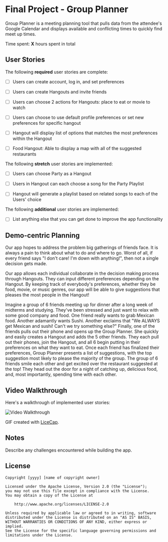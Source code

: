 # Final Project - Group Planner

Group Planner is a meeting planning tool that pulls data from the attendee's
Google Calendar and displays available and conflicting times to quickly find
meet up times.

Time spent: **X** hours spent in total

## User Stories

The following **required** user stories are complete:

- [ ] Users can create account, log in, and set preferences
- [ ] Users can create Hangouts and invite friends 
- [ ] Users can choose 2 actions for Hangouts: place to eat or movie to watch 
- [ ] Users can choose to use default profile preferences or set new preferences
  for specific hangout
- [ ] Hangout will display list of options that matches the most preferences
  within the Hangout
- [ ] Food Hangout: Able to display a map with all of the suggested restaurants


The following **stretch** user stories are implemented:

- [ ] Users can choose Party as a Hangout
- [ ] Users in Hangout can each choose a song for the Party Playlist
- [ ] Hangout will generate a playlist based on related songs to each of the
  Users' choice


The following **additional** user stories are implemented:

- [ ] List anything else that you can get done to improve the app functionality


## Demo-centric Planning

Our app hopes to address the problem big gatherings of friends face. It is always a pain to think about what to do and where to go. Worst of all, if every friend says "I don't care! I'm down with anything!", then not a single decision gets made.

Our app allows each individual collaborate in the decision making process through Hangouts. They can input different preferences depending on the Hangout. By keeping track of everybody's preferences, whether they be food, movie, or music genres, our app will be able to give suggestions that pleases the most people in the Hangout!

Imagine a group of 6 friends meeting up for dinner after a long week of midterms and studying. They've been stressed and just want to relax with some good company and food. One friend really wants to grab Mexican food. Another adamantly wants Sushi. Another exclaims that "We ALWAYS get Mexican and sushi! Can't we try something else?" Finally, one of the friends pulls out their phone and opens up the Group Planner. She quickly and easily creates a Hangout and adds the 5 other friends. They each pull out their phones, join the Hangout, and all 6 begin putting in their preferences on what they want to eat. Once each friend has finalized their preferences, Group Planner presents a list of suggestions, with the top suggestion most likely to please the majority of the group. The group of 6 friends smile each other and get excited over the restaurant suggested at the top! They head out the door for a night of catching up, delicious food, and, most importantly, spending time with each other.


## Video Walkthrough

Here's a walkthrough of implemented user stories:

<img src='http://i.imgur.com/link/to/your/gif/file.gif' title='Video Walkthrough' width='' alt='Video Walkthrough' />

GIF created with [LiceCap](http://www.cockos.com/licecap/).

## Notes

Describe any challenges encountered while building the app.

## License

    Copyright [yyyy] [name of copyright owner]

    Licensed under the Apache License, Version 2.0 (the "License");
    you may not use this file except in compliance with the License.
    You may obtain a copy of the License at

        http://www.apache.org/licenses/LICENSE-2.0

    Unless required by applicable law or agreed to in writing, software
    distributed under the License is distributed on an "AS IS" BASIS,
    WITHOUT WARRANTIES OR CONDITIONS OF ANY KIND, either express or implied.
    See the License for the specific language governing permissions and
    limitations under the License.
